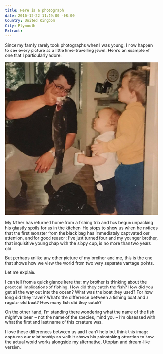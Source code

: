 ```yaml
---
title: Here is a photograph
date: 2016-12-22 11:49:00 -08:00
Country: United Kingdom
City: Plymouth
Extract: 
---
```


Since my family rarely took photographs when I was young, I now happen to see every picture as a little time-travelling jewel. Here’s an example of one that I particularly adore:

![15659041_1372365542795600_2067026029_o.jpg](/uploads/15659041_1372365542795600_2067026029_o.jpg)

My father has returned home from a fishing trip and has begun unpacking his ghastly spoils for us in the kitchen. He stops to show us when he notices that the first monster from the black bag has immediately captivated our attention, and for good reason: I’ve just turned four and my younger brother, that inquisitive young chap with the sippy cup, is no more than two years old.

But perhaps unlike any other picture of my brother and me, this is the one that shows how we view the world from two very separate vantage points.

Let me explain.

I can tell from a quick glance here that my brother is thinking about the practical implications of fishing. How did they catch the fish? How did you get all the way out into the ocean? What was the boat they used? For how long did they travel? What’s the difference between a fishing boat and a regular old boat? How many fish did they catch?

On the other hand, I’m standing there wondering what the name of the fish might’ve been – not the name of the species, mind you – I’m obsessed with what the first and last name of this creature was.

I love these differences between us and I can’t help but think this image captures our relationship so well: it shows his painstaking attention to how the actual world works alongside my alternative, Utopian and dream-like version.